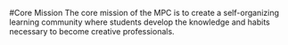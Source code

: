 #Core Mission
The core mission of the MPC is to create a self-organizing learning community where students develop the knowledge and habits necessary to become creative professionals.
